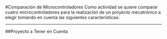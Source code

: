 #Comparación de Microcontroladores
Como actividad se quiere comparar cuatro microcontroladores para la realización de un proyecto mecatrónico a elegir tomando en cuenta las siguientes características:

---

##Proyecto a Tener en Cuenta
